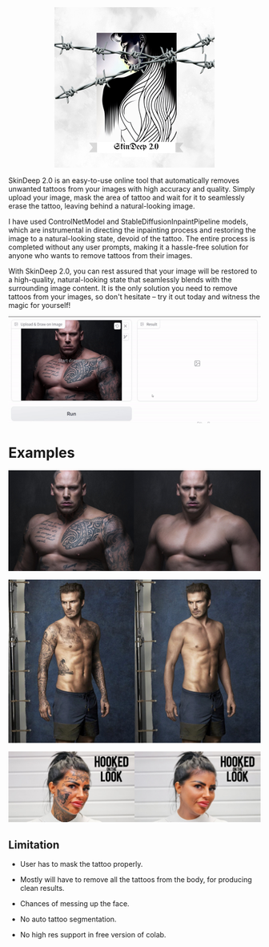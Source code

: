 
<p align="center"><img src="https://github.com/vijishmadhavan/SkinDeep/blob/SkinDeep-2.0/examples/SkinDeep%202.0%20(Phone).png"/></p>


SkinDeep 2.0 is an easy-to-use online tool that automatically removes unwanted tattoos from your images with high accuracy and quality. Simply upload your image, mask the area of tattoo and wait for it to seamlessly erase the tattoo, leaving behind a natural-looking image.

I have used ControlNetModel and StableDiffusionInpaintPipeline models, which are instrumental in directing the inpainting process and restoring the image to a natural-looking state, devoid of the tattoo. The entire process is completed without any user prompts, making it a hassle-free solution for anyone who wants to remove tattoos from their images.

With SkinDeep 2.0, you can rest assured that your image will be restored to a high-quality, natural-looking state that seamlessly blends with the surrounding image content. It is the only solution you need to remove tattoos from your images, so don't hesitate – try it out today and witness the magic for yourself!

<p align="center"><img src="https://github.com/vijishmadhavan/SkinDeep/blob/SkinDeep-2.0/examples/ezgif-2-ad0cc1dc20.gif"/></p>


# Examples


<p align="center"><img src="https://github.com/vijishmadhavan/SkinDeep/blob/SkinDeep-2.0/examples/imgonline-com-ua-twotoone-g4Fh9fq1nc9Z0V.jpg"/></p>

<p align="center"><img src="https://github.com/vijishmadhavan/SkinDeep/blob/SkinDeep-2.0/examples/imgonline-com-ua-twotoone-v4nGUGWBFnfr.jpg"/></p>


<p align="center"><img src="https://github.com/vijishmadhavan/SkinDeep/blob/SkinDeep-2.0/examples/imgonline-com-ua-twotoone-rm78j58NmhXRCCQ.jpg"/></p>


## Limitation

- User has to mask the tattoo properly.

- Mostly will have to remove all the tattoos from the body, for producing clean results.

- Chances of messing up the face.

- No auto tattoo segmentation.

- No high res support in free version of colab.
